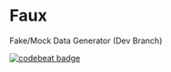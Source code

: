 # Faux
Fake/Mock Data Generator (Dev Branch)

[![codebeat badge](https://codebeat.co/badges/e9e23976-4184-4cee-978c-dcc111272f5e)](https://codebeat.co/projects/github-com-g-modules-faux-dev)